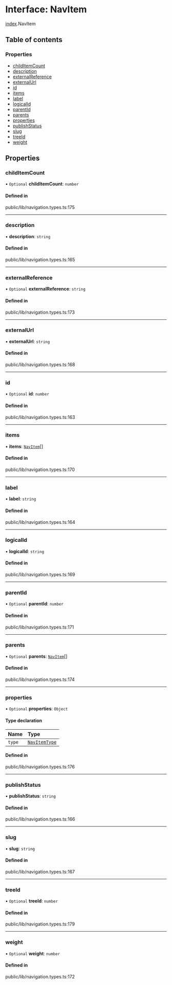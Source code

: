 # Interface: NavItem

[index](../wiki/index).NavItem

## Table of contents

### Properties

- [childItemCount](../wiki/index.NavItem#childitemcount)
- [description](../wiki/index.NavItem#description)
- [externalReference](../wiki/index.NavItem#externalreference)
- [externalUrl](../wiki/index.NavItem#externalurl)
- [id](../wiki/index.NavItem#id)
- [items](../wiki/index.NavItem#items)
- [label](../wiki/index.NavItem#label)
- [logicalId](../wiki/index.NavItem#logicalid)
- [parentId](../wiki/index.NavItem#parentid)
- [parents](../wiki/index.NavItem#parents)
- [properties](../wiki/index.NavItem#properties)
- [publishStatus](../wiki/index.NavItem#publishstatus)
- [slug](../wiki/index.NavItem#slug)
- [treeId](../wiki/index.NavItem#treeid)
- [weight](../wiki/index.NavItem#weight)

## Properties

### childItemCount

• `Optional` **childItemCount**: `number`

#### Defined in

public/lib/navigation.types.ts:175

___

### description

• **description**: `string`

#### Defined in

public/lib/navigation.types.ts:165

___

### externalReference

• `Optional` **externalReference**: `string`

#### Defined in

public/lib/navigation.types.ts:173

___

### externalUrl

• **externalUrl**: `string`

#### Defined in

public/lib/navigation.types.ts:168

___

### id

• `Optional` **id**: `number`

#### Defined in

public/lib/navigation.types.ts:163

___

### items

• **items**: [`NavItem`](../wiki/index.NavItem)[]

#### Defined in

public/lib/navigation.types.ts:170

___

### label

• **label**: `string`

#### Defined in

public/lib/navigation.types.ts:164

___

### logicalId

• **logicalId**: `string`

#### Defined in

public/lib/navigation.types.ts:169

___

### parentId

• `Optional` **parentId**: `number`

#### Defined in

public/lib/navigation.types.ts:171

___

### parents

• `Optional` **parents**: [`NavItem`](../wiki/index.NavItem)[]

#### Defined in

public/lib/navigation.types.ts:174

___

### properties

• `Optional` **properties**: `Object`

#### Type declaration

| Name | Type |
| :------ | :------ |
| `type` | [`NavItemType`](../wiki/index.%3Cinternal%3E.NavItemType) |

#### Defined in

public/lib/navigation.types.ts:176

___

### publishStatus

• **publishStatus**: `string`

#### Defined in

public/lib/navigation.types.ts:166

___

### slug

• **slug**: `string`

#### Defined in

public/lib/navigation.types.ts:167

___

### treeId

• `Optional` **treeId**: `number`

#### Defined in

public/lib/navigation.types.ts:179

___

### weight

• `Optional` **weight**: `number`

#### Defined in

public/lib/navigation.types.ts:172
